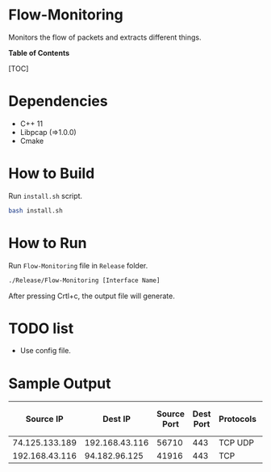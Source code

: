 # Flow-Monitoring
Monitors the flow of packets and extracts different things.

**Table of Contents**

[TOC]

# Dependencies
- C++ 11
- Libpcap (=>1.0.0)
- Cmake

# How to Build
Run `install.sh` script.
```bash
bash install.sh
```

# How to Run
Run `Flow-Monitoring` file in `Release` folder.
```bash
./Release/Flow-Monitoring [Interface Name]
```
After pressing Crtl+c, the output file will generate.


# TODO list
- Use config file.


# Sample Output
                    
Source IP  |  Dest IP |  Source Port | Dest Port | Protocols | Duration | Sent Bytes | Received Bytes | Header Bytes FWD
------------- | ------------- | ------------- | ------------- | ------------- | ------------- | ------------- | ------------- | -------------
 74.125.133.189 | 192.168.43.116 | 56710 | 443 | TCP UDP | 1.376553 | 141 | 218 | 88
 192.168.43.116 | 94.182.96.125 | 41916 | 443 | TCP  | 188.852051 | 548206 | 47865469 | 421956

